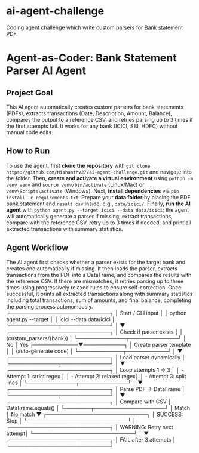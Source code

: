 # ai-agent-challenge
Coding agent challenge which write custom parsers for Bank statement PDF.

# Agent-as-Coder: Bank Statement Parser AI Agent

## Project Goal
This AI agent automatically creates custom parsers for bank statements (PDFs), extracts transactions (Date, Description, Amount, Balance), compares the output to a reference CSV, and retries parsing up to 3 times if the first attempts fail. It works for any bank (ICICI, SBI, HDFC) without manual code edits.

## How to Run
To use the agent, first **clone the repository** with `git clone https://github.com/Nishanthv27/ai-agent-challenge.git` and navigate into the folder. Then, **create and activate a virtual environment** using `python -m venv venv` and `source venv/bin/activate` (Linux/Mac) or `venv\Scripts\activate` (Windows). Next, **install dependencies** via `pip install -r requirements.txt`. Prepare your **data folder** by placing the PDF bank statement and `result.csv` inside, e.g., `data/icici/`. Finally, **run the AI agent** with `python agent.py --target icici --data data/icici`; the agent will automatically generate a parser if missing, extract transactions, compare with the reference CSV, retry up to 3 times if needed, and print all extracted transactions with summary statistics.

## Agent Workflow
The AI agent first checks whether a parser exists for the target bank and creates one automatically if missing. It then loads the parser, extracts transactions from the PDF into a DataFrame, and compares the results with the reference CSV. If there are mismatches, it retries parsing up to three times using progressively relaxed rules to ensure self-correction. Once successful, it prints all extracted transactions along with summary statistics including total transactions, sum of amounts, and final balance, completing the parsing process autonomously.
┌───────────────────────────┐
│ Start / CLI input          │
│ python agent.py --target   │
│ icici --data data/icici    │
└─────────────┬─────────────┘
              │
              ▼
┌───────────────────────────┐
│ Check if parser exists     │
│ (custom_parsers/{bank})   │
└─────────────┬─────────────┘
              │
        No    │    Yes
 ┌────────────▼───────────┐
 │ Create parser template  │
 │ (auto-generate code)    │
 └────────────┬───────────┘
              │
              ▼
┌───────────────────────────┐
│ Load parser dynamically    │
└─────────────┬─────────────┘
              │
              ▼
┌───────────────────────────┐
│ Loop attempts 1 → 3       │
│ - Attempt 1: strict regex │
│ - Attempt 2: relaxed regex│
│ - Attempt 3: split lines  │
└─────────────┬─────────────┘
              │
              ▼
┌───────────────────────────┐
│ Parse PDF → DataFrame     │
└─────────────┬─────────────┘
              │
              ▼
┌───────────────────────────┐
│ Compare with CSV           │
│ DataFrame.equals()        │
└───────┬───────────────────┘
        │
  Match │ No match
        ▼
┌───────────────────────────┐
│ SUCCESS: Stop             │
└───────────────────────────┘
        │
┌───────────────────────────┐
│ WARNING: Retry next attempt│
└───────────────────────────┘
        │
        ▼
┌───────────────────────────┐
│ FAIL after 3 attempts      │
└───────────────────────────┘
